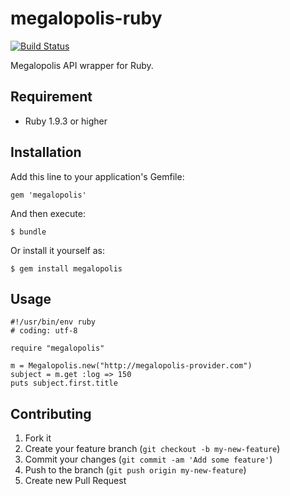 # megalopolis-ruby

[![Build Status](https://secure.travis-ci.org/oame/megalopolis-ruby.png)](http://travis-ci.org/oame/megalopolis-ruby)

Megalopolis API wrapper for Ruby.

## Requirement

* Ruby 1.9.3 or higher

## Installation

Add this line to your application's Gemfile:

    gem 'megalopolis'

And then execute:

    $ bundle

Or install it yourself as:

    $ gem install megalopolis

## Usage

	#!/usr/bin/env ruby
	# coding: utf-8

	require "megalopolis"

	m = Megalopolis.new("http://megalopolis-provider.com")
	subject = m.get :log => 150
	puts subject.first.title

## Contributing

1. Fork it
2. Create your feature branch (`git checkout -b my-new-feature`)
3. Commit your changes (`git commit -am 'Add some feature'`)
4. Push to the branch (`git push origin my-new-feature`)
5. Create new Pull Request
